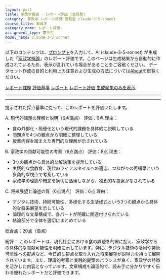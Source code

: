 ```yaml
---
layout: post
title: 家政学概論 - レポート評価 (意見型)
category: 家政学 レポート評価 意見型 claude-3-5-sonnet
course_title: 家政学
category_name: レポート評価
assignment_type: 意見型
model_name: claude-3-5-sonnet
---
```


以下のコンテンツは、[プロンプト](http://127.0.0.1:8000/generated/家政学/claude-3-5-sonnet/prompt_レポート評価-意見型.md)を入力して、AI (claude-3-5-sonnet) が生成した「[家政学概論](/contents/家政学/)」のレポート評価です。このページは生成結果から自動的に作成されているため、表示が乱れている場合があることをご容赦ください。
データセット作成の目的と利用上の注意および生成の方法については[About](/About)を御覧ください。

[レポート課題](../レポート課題-意見型)
[評価基準](../評価基準-意見型)
[レポート](../レポート-意見型)
[レポート評価](../レポート評価-意見型)
[生成結果のみを表示](http://127.0.0.1:8000/generated/家政学/claude-3-5-sonnet/レポート評価-意見型.md)
  

***
***
  
提示された採点基準に従って、このレポートを評価いたします。

A. 現代的課題の理解と説明（6点満点）
評価：6点
理由：
- 食の外部化・簡便化という現代的課題を具体的に説明している
- 問題点を4つの観点から明確に整理している
- 授業内容を踏まえた専門的な理解が示されている

B. 家政学の貢献可能性の考察（8点満点）
評価：8点
理由：
- 3つの観点から具体的な解決策を提示している
- 実践的な食教育、現代のライフスタイルへの適応、つながりの再構築という多角的な視点で考察している
- 家政学の理論や概念を適切に活用しながら、独創的な提案がなされている

C. 将来展望と論述の質（6点満点）
評価：6点
理由：
- デジタル技術、持続可能性、多様化する生活様式という3つの観点から具体的な将来展望を示している
- 論理的な文章構成で、各パートが明確に関連付けられている
- 結論部分で全体を適切にまとめている

総合点：20点（満点）

総評：
このレポートは、現代社会における食の課題を的確に捉え、家政学からの具体的な貢献可能性を明確に示しています。特に、デジタル技術の活用や持続可能性への配慮など、今日的な視点を取り入れた将来展望が説得力を持って展開されています。また、理論的考察と実践的提案のバランスが良く、家政学の特徴を活かした内容となっています。文章構成も論理的で、読み手に分かりやすく伝わる優れたレポートだと評価できます。
